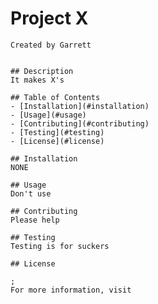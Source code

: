 # Project X
    Created by Garrett
    

    ## Description
    It makes X's
    
    ## Table of Contents
    - [Installation](#installation)
    - [Usage](#usage)
    - [Contributing](#contributing)
    - [Testing](#testing)
    - [License](#license)

    ## Installation 
    NONE

    ## Usage 
    Don't use   

    ## Contributing
    Please help
    
    ## Testing
    Testing is for suckers
    
    ## License
    
    ;  
    For more information, visit 
    